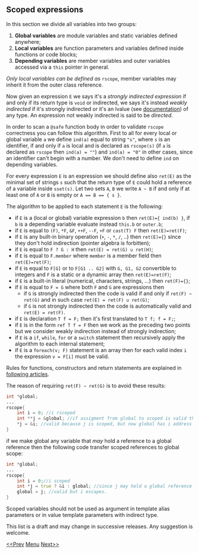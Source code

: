 ## Scoped expressions
In this section we divide all variables into two groups:
1. **Global variables** are module variables and static variables defined anywhere;
2. **Local variables** are function parameters and variables defined inside functions or code blocks;
3. **Depending variables** are member variables and outer variables accessed via a `this` pointer in general.

*Only local variables can be defined as* `rscope`, member variables may inherit it from the outer class reference.

Now given an expression `E` we says it's a *strongly indirected expression* if and only if its return type is `void` or indirected, we says it's instead *weakly indirected* if it's strongly indirected or it's an lvalue (see [documentation](https://dlang.org/spec/expression.html#.define-lvalue)) of any type. An expression not weakly indirected is said to be *directed*.

In order to scan a `@safe` function body in order to validate `rscope` correctness you can follow this algorithm. First to all for every local or global variable `a` we define `ind(a)` equal to string `"s"`, where `s` is an identifier, if and only if `a` is local and is declared as `rscope(s)` (if `a` is declared as `rscope` then `ind(a) = ""`) and `ind(a) = "0"` in other cases, since an identifier can't begin with a number. We don't need to define `ind` on depending variables.

For every expression `E` is an expression we should define also `ret(E)` as the minimal set of strings `s` such that the return type of `E` could hold a reference of a variable inside `sset(s)`. Let two sets `A`, `B` we write `A ~ B` if and only if at least one of `A` or `B` is empty or `A == B == { s }`.

The algorithm to be applied to each statement `E` is the following:
- if `E` is a (local or global) variable expression `b` then `ret(E)={ ind(b) }`, if `b` is a depending variable evaluate instead `this.b` or `outer.b`;
- if `E` is equal to `(F)`, `*F`, `&F`, `++F`, `--F`, `+F` or `cast(T) F` then `ret(E)=ret(F)`;
- if `E` is any built-in binary operation (`+`, `-`, `*`, `/`, ..) then `ret(E)={}` since they don't hold indirection (pointer algebra is forbitten);
- if `E` is equal to `F ? G : H` then `ret(E) = ret(G) ∪ ret(H)`;
- if `E` is equal to `F.member` where `member` is a member field then `ret(E)=ret(F)`;
- if `E` is equal to `F[G]` or to `F[G1 .. G2]` with `G, G1, G2` convertible to integers and `F` is a static or a dynamic array then `ret(E)=ret(F)`;
- if `E` is a built-in literal (numerical, characters, strings, ...) then `ret(F)={}`;
- if `E` is equal to `F = G` where both `F` and `G` are expressions then
    - if `G` is strongly indirected then the code is valid if and only if `ret(F) ~ ret(G)` and in such case `ret(E) = ret(F) ∪ ret(G)`;
    - if `G` is not strongly indirected then the code is automatically valid and `ret(E) = ret(F)`.
- if `E` is declaration `T f = F;` then it's first translated to `T f; f = F;`;
- if `E` is in the form `ref T f = F` then we work as the preceding two points but we consider weakly indirection instead of strongly indirection;
- if `E` is a `if`, `while`, `for` or a `switch` statement then recursively apply the algorithm to each internal statement;
- if `E` is a `foreach(v; F)` statement is an array then for each valid index `i` the expression `v = F[i]` must be valid.

Rules for functions, constructors and return statements are explained in [following articles](scope_fun.md).

The reason of requiring `ret(F) ~ ret(G)` is to avoid these results:
````d
int *global;
...
rscope{
    int i = 0; //i rscoped
    int **j = &global; //if assigment from global to scoped is valid then this is also valid
    *j = &i; //valid because j is scoped, but now global has i address
}
````
if we make global any variable that *may* hold a reference to a global reference then the following code transfer scoped references to global scope:
````d
int *global;
...
rscope{
    int i = 0;//i scoped
    int *j = true ? &i : global; //since j may hold a global reference we get ind(j) = "0"
    global = j; //valid but i escapes.
}
````

Scoped variables should not be used as argument in template alias parameters or in value template parameters with indirect type.

This list is a draft and may change in successive releases. Any suggestion is welcome.

[<<Prev](total_value.md) [Menu](README.md) [Next>>](scope_fun.md)
